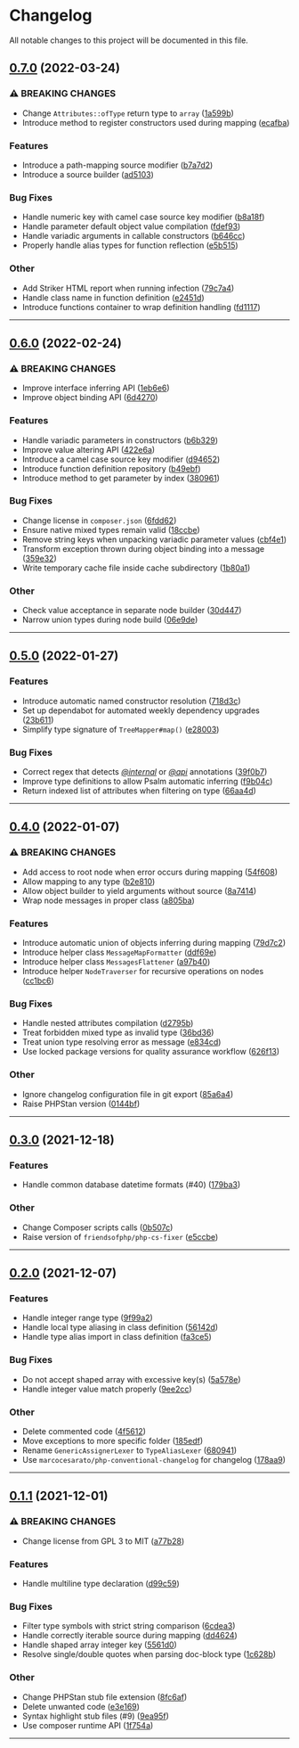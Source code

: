 <!--- BEGIN HEADER -->
# Changelog

All notable changes to this project will be documented in this file.
<!--- END HEADER -->

## [0.7.0](https://github.com/romm/Valinor/compare/0.6.0...0.7.0) (2022-03-24)
### ⚠ BREAKING CHANGES

* Change `Attributes::ofType` return type to `array` ([1a599b](https://github.com/romm/Valinor/commit/1a599b0bdf5cf07385ed120817f1a4720064e4dc))
* Introduce method to register constructors used during mapping ([ecafba](https://github.com/romm/Valinor/commit/ecafba3b21cd48f38a5e5d2b5b7f97012342536a))

### Features

* Introduce a path-mapping source modifier ([b7a7d2](https://github.com/romm/Valinor/commit/b7a7d22993eb2758f5beb80e58e599df60258bf3))
* Introduce a source builder ([ad5103](https://github.com/romm/Valinor/commit/ad51039cc3f76245eb96fab21a0f2709fcf13bdb))

### Bug Fixes

* Handle numeric key with camel case source key modifier ([b8a18f](https://github.com/romm/Valinor/commit/b8a18feadcbb564d80a34ca004c584c56ac0de04))
* Handle parameter default object value compilation ([fdef93](https://github.com/romm/Valinor/commit/fdef93074c32cf36072446da8a3466a1bf781dbb))
* Handle variadic arguments in callable constructors ([b646cc](https://github.com/romm/Valinor/commit/b646ccecf25ca17ecf8fec4e03bb91748db9527d))
* Properly handle alias types for function reflection ([e5b515](https://github.com/romm/Valinor/commit/e5b5157eaf0b60e10f1060bf22cc4e2bd7d828c7))

### Other

* Add Striker HTML report when running infection ([79c7a4](https://github.com/romm/Valinor/commit/79c7a4563d545d5513f96ec1b5f00abbd50b5881))
* Handle class name in function definition ([e2451d](https://github.com/romm/Valinor/commit/e2451df2c1857a935a1fc2e88c056d6b414ed924))
* Introduce functions container to wrap definition handling ([fd1117](https://github.com/romm/Valinor/commit/fd11177b06c9740c621155c2f635e012c2f8651e))


---

## [0.6.0](https://github.com/romm/Valinor/compare/0.5.0...0.6.0) (2022-02-24)
### ⚠ BREAKING CHANGES

* Improve interface inferring API ([1eb6e6](https://github.com/romm/Valinor/commit/1eb6e6191368453b2c982068a4ceac42681dcbe8))
* Improve object binding API ([6d4270](https://github.com/romm/Valinor/commit/6d427088f7141a860ce89e5874fdcdf3abb528b6))

### Features

* Handle variadic parameters in constructors ([b6b329](https://github.com/romm/Valinor/commit/b6b329663853aec3597041eea3d936186c410621))
* Improve value altering API ([422e6a](https://github.com/romm/Valinor/commit/422e6a8b272ee1955fef904a43c8bf3721b70ae1))
* Introduce a camel case source key modifier ([d94652](https://github.com/romm/Valinor/commit/d9465222f463896f84379f6e6f1cfef016a0470d))
* Introduce function definition repository ([b49ebf](https://github.com/romm/Valinor/commit/b49ebf37be630d4a26e3525ecaedf89fbaa53520))
* Introduce method to get parameter by index ([380961](https://github.com/romm/Valinor/commit/380961247e065155ce2fdd212f8a51bbe82e931e))

### Bug Fixes

* Change license in `composer.json` ([6fdd62](https://github.com/romm/Valinor/commit/6fdd62dfc2fd68b29b6d915e1f3a81f54e5aea51))
* Ensure native mixed types remain valid ([18ccbe](https://github.com/romm/Valinor/commit/18ccbebb9a4484e4efb4db2c5c9405e853578e7d))
* Remove string keys when unpacking variadic parameter values ([cbf4e1](https://github.com/romm/Valinor/commit/cbf4e11154ae428323099db7e689494624f63293))
* Transform exception thrown during object binding into a message ([359e32](https://github.com/romm/Valinor/commit/359e32d03d062610aab4c171a943b28a09cbaf0f))
* Write temporary cache file inside cache subdirectory ([1b80a1](https://github.com/romm/Valinor/commit/1b80a1df9d64e4c835362b34b1dec9b38ad083d3))

### Other

* Check value acceptance in separate node builder ([30d447](https://github.com/romm/Valinor/commit/30d4479aefdeb09c7cea20cb4daea1f2b724871b))
* Narrow union types during node build ([06e9de](https://github.com/romm/Valinor/commit/06e9dedfd8742be8946b57aedc8d03945eae36fc))


---

## [0.5.0](https://github.com/CuyZ/Valinor/compare/0.4.0...0.5.0) (2022-01-27)
### Features

* Introduce automatic named constructor resolution ([718d3c](https://github.com/CuyZ/Valinor/commit/718d3c1bc2ea7d28b4b1f6c062addcd1dde8660b))
* Set up dependabot for automated weekly dependency upgrades ([23b611](https://github.com/CuyZ/Valinor/commit/23b6113869abbcf8d13f4702b69fca59f61b9205))
* Simplify type signature of `TreeMapper#map()` ([e28003](https://github.com/CuyZ/Valinor/commit/e2800339411b68a24eebc266377184c76ef2701e))

### Bug Fixes

* Correct regex that detects [*@internal*](https://github.com/internal) or [*@api*](https://github.com/api) annotations ([39f0b7](https://github.com/CuyZ/Valinor/commit/39f0b71b94fa762ae7eb4cf9b1d7c871a70a31ef))
* Improve type definitions to allow Psalm automatic inferring ([f9b04c](https://github.com/CuyZ/Valinor/commit/f9b04c5c2717eaca1b7bb86fc6311917f05c82b0))
* Return indexed list of attributes when filtering on type ([66aa4d](https://github.com/CuyZ/Valinor/commit/66aa4d688ac162093b9fde3579d08795e1e61cc9))


---

## [0.4.0](https://github.com/romm/Valinor/compare/0.3.0...0.4.0) (2022-01-07)
### ⚠ BREAKING CHANGES

* Add access to root node when error occurs during mapping ([54f608](https://github.com/romm/Valinor/commit/54f608e5b1a4bbd508246c063a3e79df48c1ddeb))
* Allow mapping to any type ([b2e810](https://github.com/romm/Valinor/commit/b2e810e3ce997181b7cfcc96d2bccb9c56a5bdd8))
* Allow object builder to yield arguments without source ([8a7414](https://github.com/romm/Valinor/commit/8a74147d4c1f78696049c2dfb9acf979ef6e4689))
* Wrap node messages in proper class ([a805ba](https://github.com/romm/Valinor/commit/a805ba0442f9ac8dd6b2499426ffa6fcb190d4be))

### Features

* Introduce automatic union of objects inferring during mapping ([79d7c2](https://github.com/romm/Valinor/commit/79d7c266ecabc069b11120338ae1e62a8f3dca97))
* Introduce helper class `MessageMapFormatter` ([ddf69e](https://github.com/romm/Valinor/commit/ddf69efaaa4eeab87126bdc7f43b92d5faa06f46))
* Introduce helper class `MessagesFlattener` ([a97b40](https://github.com/romm/Valinor/commit/a97b406154fa5bccc2f874634ed24af69401cd4a))
* Introduce helper `NodeTraverser` for recursive operations on nodes ([cc1bc6](https://github.com/romm/Valinor/commit/cc1bc66bbece7f79dfec093e33e96d3e31bca4e9))

### Bug Fixes

* Handle nested attributes compilation ([d2795b](https://github.com/romm/Valinor/commit/d2795bc6b9ee53f9896889cabc1006be2586b008))
* Treat forbidden mixed type as invalid type ([36bd36](https://github.com/romm/Valinor/commit/36bd3638c8e48d2c43d247991b8d2055e8ab56bb))
* Treat union type resolving error as message ([e834cd](https://github.com/romm/Valinor/commit/e834cdc5d3384d4295582f8d602b5da5f656e83a))
* Use locked package versions for quality assurance workflow ([626f13](https://github.com/romm/Valinor/commit/626f135eee5b4954845e954d567babd58f6ca51b))

### Other

* Ignore changelog configuration file in git export ([85a6a4](https://github.com/romm/Valinor/commit/85a6a49ce20b96f2e023a7e824b8085ea198fd39))
* Raise PHPStan version ([0144bf](https://github.com/romm/Valinor/commit/0144bf084a4883ecbdb65155a05b2ea90e7fca61))


---

## [0.3.0](https://github.com/romm/Valinor/compare/0.2.0...0.3.0) (2021-12-18)
### Features

* Handle common database datetime formats (#40) ([179ba3](https://github.com/romm/Valinor/commit/179ba3df299be62b0eac24a80e9d4d56d0bb5074))

### Other

* Change Composer scripts calls ([0b507c](https://github.com/romm/Valinor/commit/0b507c9b330b76e29319dd5933aa5760df3e3c8d))
* Raise version of `friendsofphp/php-cs-fixer` ([e5ccbe](https://github.com/romm/Valinor/commit/e5ccbe201b8767066e0e0510e606f9492f3270f1))


---

## [0.2.0](https://github.com/romm/Valinor/compare/0.1.1...0.2.0) (2021-12-07)
### Features

* Handle integer range type ([9f99a2](https://github.com/romm/Valinor/commit/9f99a2a1eff3a1a120a9fa80ecb7045eeafdbfd3))
* Handle local type aliasing in class definition ([56142d](https://github.com/romm/Valinor/commit/56142dea5b7c2eb7fdd591ede2f2bd0a1dd3e7b4))
* Handle type alias import in class definition ([fa3ce5](https://github.com/romm/Valinor/commit/fa3ce50dfb069a3e908d5abdb59bd70b3b7d3a90))

### Bug Fixes

* Do not accept shaped array with excessive key(s) ([5a578e](https://github.com/romm/Valinor/commit/5a578ea4c26e82fe2bea0bbdba821ff2cd2de03d))
* Handle integer value match properly ([9ee2cc](https://github.com/romm/Valinor/commit/9ee2cc471ebded7b0b4416d1ed245752090f32be))

### Other

* Delete commented code ([4f5612](https://github.com/romm/Valinor/commit/4f561290b1ba71dc15f1b2806d2ea929429d5910))
* Move exceptions to more specific folder ([185edf](https://github.com/romm/Valinor/commit/185edf60534391475da4d90a4fec4bab58c9e1c8))
* Rename `GenericAssignerLexer` to `TypeAliasLexer` ([680941](https://github.com/romm/Valinor/commit/680941687b5e0488eebbfc4372162c25fab34bcb))
* Use `marcocesarato/php-conventional-changelog` for changelog ([178aa9](https://github.com/romm/Valinor/commit/178aa97687bd1b2de1c21a57b20476629d2de748))


---

## [0.1.1](https://github.com/romm/Valinor/compare/0.1.0...0.1.1) (2021-12-01)
### ⚠ BREAKING CHANGES

* Change license from GPL 3 to MIT ([a77b28](https://github.com/romm/Valinor/commit/a77b28c5c224f6cb1232ac17de0002bff8e09ad1))

### Features

* Handle multiline type declaration ([d99c59](https://github.com/romm/Valinor/commit/d99c59dfb568950be3abda683051ac9b358af78e))

### Bug Fixes

* Filter type symbols with strict string comparison ([6cdea3](https://github.com/romm/Valinor/commit/6cdea31bc29e2bdbb2574ee0678e71cb42c4761b))
* Handle correctly iterable source during mapping ([dd4624](https://github.com/romm/Valinor/commit/dd4624c5e0376cf1c590117dcad10c659a614701))
* Handle shaped array integer key ([5561d0](https://github.com/romm/Valinor/commit/5561d018abb5b237c7cb8385c9a3032c86711738))
* Resolve single/double quotes when parsing doc-block type ([1c628b](https://github.com/romm/Valinor/commit/1c628b66755497a704ae3333abc8782bac8ee02a))

### Other

* Change PHPStan stub file extension ([8fc6af](https://github.com/romm/Valinor/commit/8fc6af283cebe1b317b9107d4741a5f2bddea095))
* Delete unwanted code ([e3e169](https://github.com/romm/Valinor/commit/e3e169fb3c05a46a23cdf7c0c989b5c637a0bd6d))
* Syntax highlight stub files (#9) ([9ea95f](https://github.com/romm/Valinor/commit/9ea95f43f3b8b750c6c147d25cc77a602a696172))
* Use composer runtime API ([1f754a](https://github.com/romm/Valinor/commit/1f754a7e77c9cf3faffccddfdc5179ea1f12840b))


---
